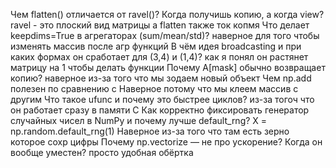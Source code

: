 Чем flatten() отличается от ravel()? Когда получишь копию, а когда view?
ravel - это плоский вид матрицы а flatten также ток копмя
Что делает keepdims=True в агрегаторах (sum/mean/std)?
наверное для того чтобы изменять массив после агр функций
В чём идея broadcasting и при каких формах он сработает для (3,4) и (1,4)?
как я понял он растянет матрицу на 1 чтобы делать функции
Почему A[mask] обычно возвращает копию?
наверное из-за того что мы зодаем новый объект
Чем np.add полезен по сравнению с
Наверное потому что мы клеем массив с другим
Что такое ufunc и почему это быстрее циклов?
из-за тогоч что он работает сразу в памяти С
Как корректно фиксировать генератор случайных чисел в NumPy и почему лучше default_rng?
X = np.random.default_rng(1) Наверное из-за того что там есть зерно которое сохр цифры
Почему np.vectorize — не про ускорение? Когда он вообще уместен?
просто удобная обёртка